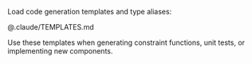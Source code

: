 Load code generation templates and type aliases:

@.claude/TEMPLATES.md

Use these templates when generating constraint functions, unit tests, or implementing new components.